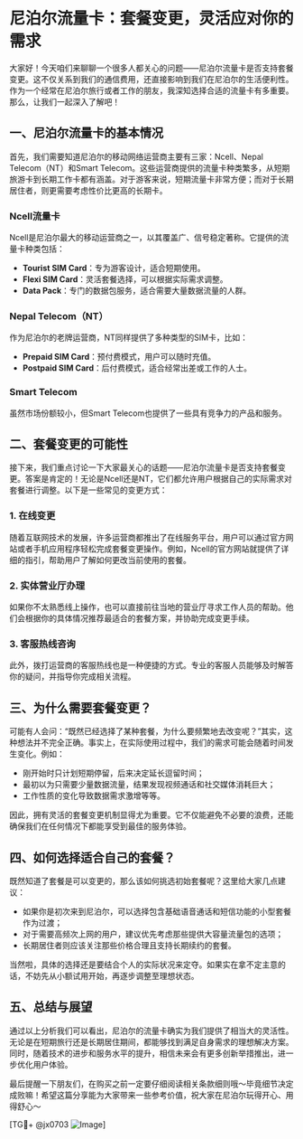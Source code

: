 # 尼泊尔流量卡：套餐变更，灵活应对你的需求

大家好！今天咱们来聊聊一个很多人都关心的问题——尼泊尔流量卡是否支持套餐变更。这不仅关系到我们的通信费用，还直接影响到我们在尼泊尔的生活便利性。作为一个经常在尼泊尔旅行或者工作的朋友，我深知选择合适的流量卡有多重要。那么，让我们一起深入了解吧！

## 一、尼泊尔流量卡的基本情况

首先，我们需要知道尼泊尔的移动网络运营商主要有三家：Ncell、Nepal Telecom（NT）和Smart Telecom。这些运营商提供的流量卡种类繁多，从短期旅游卡到长期工作卡都有涵盖。对于游客来说，短期流量卡非常方便；而对于长期居住者，则更需要考虑性价比更高的长期卡。

### Ncell流量卡
Ncell是尼泊尔最大的移动运营商之一，以其覆盖广、信号稳定著称。它提供的流量卡种类包括：
- **Tourist SIM Card**：专为游客设计，适合短期使用。
- **Flexi SIM Card**：灵活套餐选择，可以根据实际需求调整。
- **Data Pack**：专门的数据包服务，适合需要大量数据流量的人群。

### Nepal Telecom（NT）
作为尼泊尔的老牌运营商，NT同样提供了多种类型的SIM卡，比如：
- **Prepaid SIM Card**：预付费模式，用户可以随时充值。
- **Postpaid SIM Card**：后付费模式，适合经常出差或工作的人士。

### Smart Telecom
虽然市场份额较小，但Smart Telecom也提供了一些具有竞争力的产品和服务。

## 二、套餐变更的可能性

接下来，我们重点讨论一下大家最关心的话题——尼泊尔流量卡是否支持套餐变更。答案是肯定的！无论是Ncell还是NT，它们都允许用户根据自己的实际需求对套餐进行调整。以下是一些常见的变更方式：

### 1. 在线变更
随着互联网技术的发展，许多运营商都推出了在线服务平台，用户可以通过官方网站或者手机应用程序轻松完成套餐变更操作。例如，Ncell的官方网站就提供了详细的指引，帮助用户了解如何更改当前使用的套餐。

### 2. 实体营业厅办理
如果你不太熟悉线上操作，也可以直接前往当地的营业厅寻求工作人员的帮助。他们会根据你的具体情况推荐最适合的套餐方案，并协助完成变更手续。

### 3. 客服热线咨询
此外，拨打运营商的客服热线也是一种便捷的方式。专业的客服人员能够及时解答你的疑问，并指导你完成相关流程。

## 三、为什么需要套餐变更？

可能有人会问：“既然已经选择了某种套餐，为什么要频繁地去改变呢？”其实，这种想法并不完全正确。事实上，在实际使用过程中，我们的需求可能会随着时间发生变化。例如：
- 刚开始时只计划短期停留，后来决定延长逗留时间；
- 最初以为只需要少量数据流量，结果发现视频通话和社交媒体消耗巨大；
- 工作性质的变化导致数据需求激增等等。

因此，拥有灵活的套餐变更机制显得尤为重要。它不仅能避免不必要的浪费，还能确保我们在任何情况下都能享受到最佳的服务体验。

## 四、如何选择适合自己的套餐？

既然知道了套餐是可以变更的，那么该如何挑选初始套餐呢？这里给大家几点建议：
- 如果你是初次来到尼泊尔，可以选择包含基础语音通话和短信功能的小型套餐作为过渡；
- 对于需要高频次上网的用户，建议优先考虑那些提供大容量流量包的选项；
- 长期居住者则应该关注那些价格合理且支持长期续约的套餐。

当然啦，具体的选择还是要结合个人的实际状况来定夺。如果实在拿不定主意的话，不妨先从小额试用开始，再逐步调整至理想状态。

## 五、总结与展望

通过以上分析我们可以看出，尼泊尔的流量卡确实为我们提供了相当大的灵活性。无论是在短期旅行还是长期居住期间，都能够找到满足自身需求的理想解决方案。同时，随着技术的进步和服务水平的提升，相信未来会有更多创新举措推出，进一步优化用户体验。

最后提醒一下朋友们，在购买之前一定要仔细阅读相关条款细则哦～毕竟细节决定成败嘛！希望这篇分享能为大家带来一些参考价值，祝大家在尼泊尔玩得开心、用得舒心～

[TG💪+ @jx0703 ![Image](https://github.com/user-attachments/assets/dbca1d08-cadb-493c-b0ec-ad6f7a83f270)]